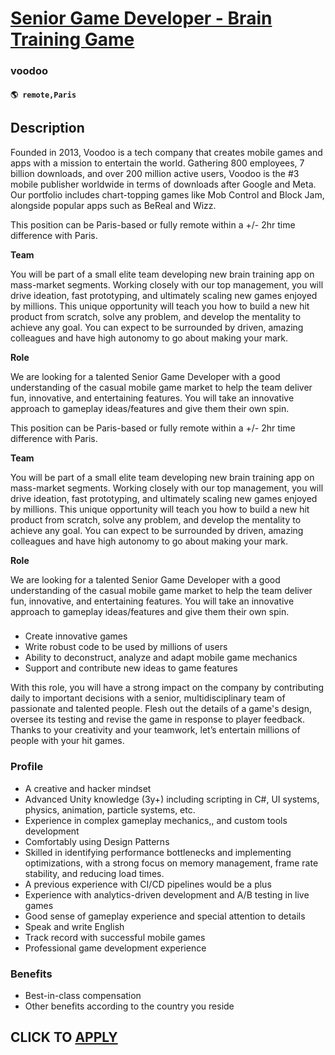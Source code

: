 # [Senior Game Developer - Brain Training Game](https://www.remotewlb.com/apply/senior-game-developer-brain-training-game)  
### voodoo  
#### `🌎 remote,Paris`  

## Description

Founded in 2013, Voodoo is a tech company that creates mobile games and apps with a mission to entertain the world. Gathering 800 employees, 7 billion downloads, and over 200 million active users, Voodoo is the #3 mobile publisher worldwide in terms of downloads after Google and Meta. Our portfolio includes chart-topping games like Mob Control and Block Jam, alongside popular apps such as BeReal and Wizz.

  

This position can be Paris-based or fully remote within a +/- 2hr time difference with Paris.

  

 **Team**

  

You will be part of a small elite team developing new brain training app on mass-market segments. Working closely with our top management, you will drive ideation, fast prototyping, and ultimately scaling new games enjoyed by millions. This unique opportunity will teach you how to build a new hit product from scratch, solve any problem, and develop the mentality to achieve any goal. You can expect to be surrounded by driven, amazing colleagues and have high autonomy to go about making your mark.

  

 **Role**

  

We are looking for a talented Senior Game Developer with a good understanding of the casual mobile game market to help the team deliver fun, innovative, and entertaining features. You will take an innovative approach to gameplay ideas/features and give them their own spin.

  

This position can be Paris-based or fully remote within a +/- 2hr time difference with Paris.

  

 **Team**

  

You will be part of a small elite team developing new brain training app on mass-market segments. Working closely with our top management, you will drive ideation, fast prototyping, and ultimately scaling new games enjoyed by millions. This unique opportunity will teach you how to build a new hit product from scratch, solve any problem, and develop the mentality to achieve any goal. You can expect to be surrounded by driven, amazing colleagues and have high autonomy to go about making your mark.

  

 **Role**

  

We are looking for a talented Senior Game Developer with a good understanding of the casual mobile game market to help the team deliver fun, innovative, and entertaining features. You will take an innovative approach to gameplay ideas/features and give them their own spin.

  

###

* Create innovative games
* Write robust code to be used by millions of users
* Ability to deconstruct, analyze and adapt mobile game mechanics
* Support and contribute new ideas to game features 

  

With this role, you will have a strong impact on the company by contributing daily to important decisions with a senior, multidisciplinary team of passionate and talented people. Flesh out the details of a game's design, oversee its testing and revise the game in response to player feedback. Thanks to your creativity and your teamwork, let’s entertain millions of people with your hit games.

  

### Profile

* A creative and hacker mindset
* Advanced Unity knowledge (3y+) including scripting in C#, UI systems, physics, animation, particle systems, etc.
* Experience in complex gameplay mechanics,, and custom tools development
* Comfortably using Design Patterns
* Skilled in identifying performance bottlenecks and implementing optimizations, with a strong focus on memory management, frame rate stability, and reducing load times.
* A previous experience with CI/CD pipelines would be a plus
* Experience with analytics-driven development and A/B testing in live games
* Good sense of gameplay experience and special attention to details
* Speak and write English
* Track record with successful mobile games
* Professional game development experience

  

### Benefits

* Best-in-class compensation
* Other benefits according to the country you reside

  

  
## CLICK TO [APPLY](https://www.remotewlb.com/apply/senior-game-developer-brain-training-game)

